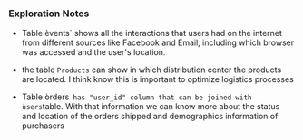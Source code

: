 ### Exploration Notes

- Table èvents` shows all the interactions that users had on the internet from different sources like Facebook and Email, including which browser was accessed and the user's location.

- the table `Products` can show in which distribution center the products are located. I think know this is important to optimize logistics processes

- Table òrders` has "user_id" column that can be joined with ùsers`table. With that information we can know more about the status and location of the orders shipped and demographics information of purchasers
